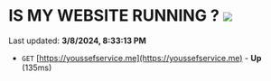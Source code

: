 # IS MY WEBSITE RUNNING ? [![](https://img.shields.io/static/v1?label=Sponsor&message=%E2%9D%A4&logo=GitHub&color=%23fe8e86)](https://github.com/sponsors/<username>)

Last updated: **3/8/2024, 8:33:13 PM**

- `GET` [https://youssefservice.me](https://youssefservice.me) - **Up** (135ms)

